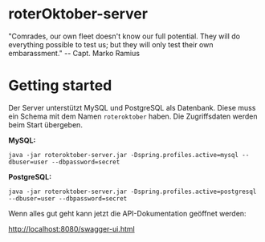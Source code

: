# roterOktober-server
"Comrades, our own fleet doesn't know our full potential. They will do everything possible to test us; but they will only test their own embarassment."
 -- Capt. Marko Ramius

# Getting started
Der Server unterstützt MySQL und PostgreSQL als Datenbank. Diese muss ein Schema mit dem Namen `roteroktober` haben. Die Zugriffsdaten werden beim Start übergeben.

**MySQL:**
```
java -jar roteroktober-server.jar -Dspring.profiles.active=mysql --dbuser=user --dbpassword=secret
```

**PostgreSQL:**
```
java -jar roteroktober-server.jar -Dspring.profiles.active=postgresql --dbuser=user --dbpassword=secret
```

Wenn alles gut geht kann jetzt die API-Dokumentation geöffnet werden:

[http://localhost:8080/swagger-ui.html](http://localhost:8080/swagger-ui.html)
